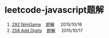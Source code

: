 # leetcode-javascript题解

1. [292 NimGame](https://leetcode.com/problems/nim-game/)&nbsp;&nbsp;&nbsp;&nbsp;[题解](https://github.com/QuoniamYIF/leetcode-javascript-/issues/1)&nbsp;&nbsp;&nbsp;&nbsp;&nbsp;2015/10/16
2. [258	Add Digits](https://leetcode.com/problems/add-digits/)&nbsp;&nbsp;&nbsp;&nbsp;[题解](https://github.com/QuoniamYIF/leetcode-javascript-/issues/2)&nbsp;&nbsp;&nbsp;&nbsp;&nbsp;2015/10/17
